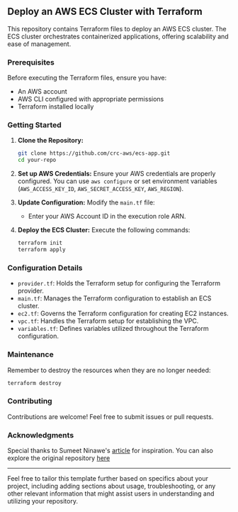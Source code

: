 ﻿## Deploy an AWS ECS Cluster with Terraform

This repository contains Terraform files to deploy an AWS ECS cluster. The ECS cluster orchestrates containerized applications, offering scalability and ease of management.

### Prerequisites

Before executing the Terraform files, ensure you have:

- An AWS account
- AWS CLI configured with appropriate permissions
- Terraform installed locally

### Getting Started

1. **Clone the Repository:**
    ```bash
    git clone https://github.com/crc-aws/ecs-app.git
    cd your-repo
    ```

2. **Set up AWS Credentials:**
    Ensure your AWS credentials are properly configured. You can use `aws configure` or set environment variables (`AWS_ACCESS_KEY_ID`, `AWS_SECRET_ACCESS_KEY`, `AWS_REGION`).

3. **Update Configuration:**
    Modify the `main.tf` file:
    - Enter your AWS Account ID in the execution role ARN.

4. **Deploy the ECS Cluster:**
    Execute the following commands:
    ```bash
    terraform init
    terraform apply
    ```

### Configuration Details

- `provider.tf`: Holds the Terraform setup for configuring the Terraform provider.
- `main.tf`: Manages the Terraform configuration to establish an ECS cluster.
- `ec2.tf`: Governs the Terraform configuration for creating EC2 instances.
- `vpc.tf`: Handles the Terraform setup for establishing the VPC.
- `variables.tf`: Defines variables utilized throughout the Terraform configuration.

### Maintenance

Remember to destroy the resources when they are no longer needed:
```bash
terraform destroy
```

### Contributing

Contributions are welcome! Feel free to submit issues or pull requests.

### Acknowledgments

Special thanks to Sumeet Ninawe's [article](https://spacelift.io/blog/terraform-ecs) for inspiration. You can also explore the original repository [here](https://github.com/sumeetninawe/ecsec2/tree/main)

---

Feel free to tailor this template further based on specifics about your project, including adding sections about usage, troubleshooting, or any other relevant information that might assist users in understanding and utilizing your repository.
